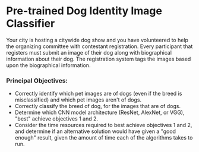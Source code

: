 # Pre-trained Dog Identity Image Classifier
 Your city is hosting a citywide dog show and you have volunteered to help the organizing committee with contestant registration. Every participant that registers must submit an image of their dog along with biographical information about their dog. The registration system tags the images based upon the biographical information. 

### Principal Objectives:

- Correctly identify which pet images are of dogs (even if the breed is misclassified) and which pet images aren't of dogs.
- Correctly classify the breed of dog, for the images that are of dogs.
- Determine which CNN model architecture (ResNet, AlexNet, or VGG), "best" achieve objectives 1 and 2.
- Consider the time resources required to best achieve objectives 1 and 2, and determine if an alternative solution would have given a "good enough" result, given the amount of time each of the algorithms takes to run.
